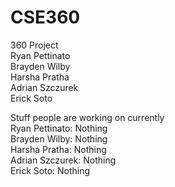 # CSE360
360 Project <br/>
Ryan Pettinato <br/>
Brayden Wilby <br/>
Harsha Pratha <br/>
Adrian Szczurek <br/>
Erick Soto 


Stuff people are working on currently <br/>
Ryan Pettinato: Nothing <br/>
Brayden Wilby: Nothing <br/>
Harsha Pratha: Nothing <br/>
Adrian Szczurek: Nothing <br/>
Erick Soto: Nothing
